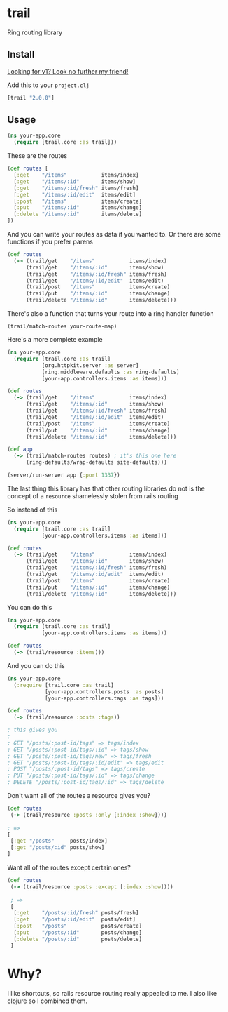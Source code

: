 # trail

Ring routing library

## Install

[Looking for v1? Look no further my friend!](https://github.com/swlkr/trail/tree/1.13.0)

Add this to your `project.clj`

```clojure
[trail "2.0.0"]
```

## Usage

```clojure
(ns your-app.core
  (require [trail.core :as trail]))
```

These are the routes

```clojure
(def routes [
  [:get    "/items"           items/index]
  [:get    "/items/:id"       items/show]
  [:get    "/items/:id/fresh" items/fresh]
  [:get    "/items/:id/edit"  items/edit]
  [:post   "/items"           items/create]
  [:put    "/items/:id"       items/change]
  [:delete "/items/:id"       items/delete]
])
```

And you can write your routes as data if you wanted to.
Or there are some functions if you prefer parens

```clojure
(def routes
  (-> (trail/get    "/items"           items/index)
      (trail/get    "/items/:id"       items/show)
      (trail/get    "/items/:id/fresh" items/fresh)
      (trail/get    "/items/:id/edit"  items/edit)
      (trail/post   "/items"           items/create)
      (trail/put    "/items/:id"       items/change)
      (trail/delete "/items/:id"       items/delete)))
```

There's also a function that turns your route into a ring
handler function

`(trail/match-routes your-route-map)`

Here's a more complete example

```clojure
(ns your-app.core
  (require [trail.core :as trail]
           [org.httpkit.server :as server]
           [ring.middleware.defaults :as ring-defaults]
           [your-app.controllers.items :as items]))

(def routes
  (-> (trail/get    "/items"           items/index)
      (trail/get    "/items/:id"       items/show)
      (trail/get    "/items/:id/fresh" items/fresh)
      (trail/get    "/items/:id/edit"  items/edit)
      (trail/post   "/items"           items/create)
      (trail/put    "/items/:id"       items/change)
      (trail/delete "/items/:id"       items/delete)))

(def app
  (-> (trail/match-routes routes) ; it's this one here
      (ring-defaults/wrap-defaults site-defaults)))

(server/run-server app {:port 1337})
```

The last thing this library has that other routing
libraries do not is the concept of a `resource`
shamelessly stolen from rails routing

So instead of this

```clojure
(ns your-app.core
  (require [trail.core :as trail]
           [your-app.controllers.items :as items]))

(def routes
  (-> (trail/get    "/items"           items/index)
      (trail/get    "/items/:id"       items/show)
      (trail/get    "/items/:id/fresh" items/fresh)
      (trail/get    "/items/:id/edit"  items/edit)
      (trail/post   "/items"           items/create)
      (trail/put    "/items/:id"       items/change)
      (trail/delete "/items/:id"       items/delete)))
```

You can do this

```clojure
(ns your-app.core
  (require [trail.core :as trail]
           [your-app.controllers.items :as items]))

(def routes
  (-> (trail/resource :items)))
```

And you can do this

```clojure
(ns your-app.core
  (:require [trail.core :as trail]
            [your-app.controllers.posts :as posts]
            [your-app.controllers.tags :as tags]))

(def routes
  (-> (trail/resource :posts :tags))

; this gives you
;
; GET "/posts/:post-id/tags" => tags/index
; GET "/posts/:post-id/tags/:id" => tags/show
; GET "/posts/:post-id/tags/new" => tags/fresh
; GET "/posts/:post-id/tags/:id/edit" => tags/edit
; POST "/posts/:post-id/tags" => tags/create
; PUT "/posts/:post-id/tags/:id" => tags/change
; DELETE "/posts/:post-id/tags/:id" => tags/delete
```

Don't want all of the routes a resource gives you?

```clojure
(def routes
 (-> (trail/resource :posts :only [:index :show])))
 
; =>
[
 [:get "/posts"     posts/index]
 [:get "/posts/:id" posts/show]
]
```

Want all of the routes except certain ones?

```clojure
(def routes
 (-> (trail/resource :posts :except [:index :show])))
 
 ; =>
 [
  [:get    "/posts/:id/fresh" posts/fresh]
  [:get    "/posts/:id/edit"  posts/edit]
  [:post   "/posts"           posts/create]
  [:put    "/posts/:id"       posts/change]
  [:delete "/posts/:id"       posts/delete]
 ]
```

# Why?

I like shortcuts, so rails resource routing really appealed to me. I also like clojure
so I combined them.
